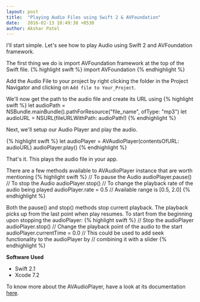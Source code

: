 ```yaml
---
layout: post
title:  "Playing Audio Files using Swift 2 & AVFoundation"
date:   2016-02-13 10:49:38 +0530
author: Akshar Patel
---
```


I'll start simple. Let's see how to play Audio using Swift 2 and AVFoundation framework.

The first thing we do is import AVFoundation framework at the top of the Swift file.
{% highlight swift %}
import AVFoundation
{% endhighlight %}

Add the Audio File to your project by right clicking the folder in the Project
Navigator and clicking on `Add file to Your_Project`.

We'll now get the path to the audio file and create its URL using
{% highlight swift %}
let audioPath = NSBundle.mainBundle().pathForResource("file_name", ofType: "mp3")
let audioURL = NSURL(fileURLWithPath: audioPath!)
{% endhighlight %}

Next, we'll setup our Audio Player and play the audio.

{% highlight swift %}
let audioPlayer = AVAudioPlayer(contentsOfURL: audioURL)
audioPlayer.play()
{% endhighlight %}

That's it. This plays the audio file in your app.

There are a few methods available to AVAudioPlayer instance that are worth mentioning
{% highlight swift %}
// To pause the Audio
audioPlayer.pause()
// To stop the Audio
audioPlayer.stop() 
// To change the playback rate of the audio being played
audioPlayer.rate = 0.5 // Available range is [0.5, 2.0]
{% endhighlight %} 

Both the pause() and stop() methods stop current playback. The playback picks up from the last 
point when play resumes. To start from the beginning upon stopping the audioPlayer:
{% highlight swift %}
// Stop the audioPlayer
audioPlayer.stop()
// Change the playback point of the audio to the start
audioPlayer.currentTime = 0.0 // This could be used to add seek functionality to the audioPlayer by 
// combining it with a slider
{% endhighlight %}

**Software Used**

- Swift 2.1
- Xcode 7.2

To know more about the AVAudioPlayer, have a look at its documentation [here](https://developer.apple.com/library/ios/documentation/AVFoundation/Reference/AVAudioPlayerClassReference/).

